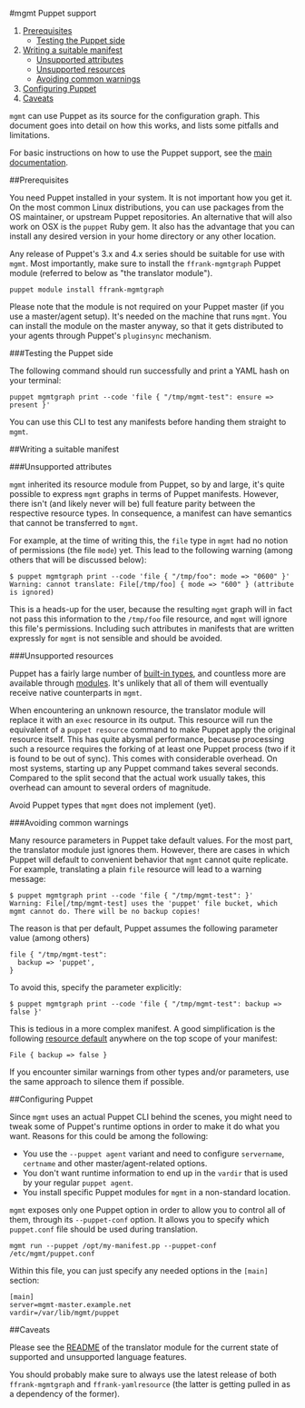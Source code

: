 #mgmt Puppet support

1. [Prerequisites](#prerequisites)
    * [Testing the Puppet side](#testing-the-puppet-side)
2. [Writing a suitable manifest](#writing-a-suitable-manifest)
    * [Unsupported attributes](#unsupported-attributes)
    * [Unsupported resources](#unsupported-resources)
    * [Avoiding common warnings](#avoiding-common-warnings)
3. [Configuring Puppet](#configuring-puppet)
4. [Caveats](#caveats)

`mgmt` can use Puppet as its source for the configuration graph.
This document goes into detail on how this works, and lists
some pitfalls and limitations.

For basic instructions on how to use the Puppet support, see
the [main documentation](documentation.md#puppet-support).

##Prerequisites

You need Puppet installed in your system. It is not important how you
get it. On the most common Linux distributions, you can use packages
from the OS maintainer, or upstream Puppet repositories. An alternative
that will also work on OSX is the `puppet` Ruby gem. It also has the
advantage that you can install any desired version in your home directory
or any other location.

Any release of Puppet's 3.x and 4.x series should be suitable for use with
`mgmt`. Most importantly, make sure to install the `ffrank-mgmtgraph` Puppet
module (referred to below as "the translator module").

    puppet module install ffrank-mgmtgraph

Please note that the module is not required on your Puppet master (if you
use a master/agent setup). It's needed on the machine that runs `mgmt`.
You can install the module on the master anyway, so that it gets distributed
to your agents through Puppet's `pluginsync` mechanism.

###Testing the Puppet side

The following command should run successfully and print a YAML hash on your
terminal:

```puppet
puppet mgmtgraph print --code 'file { "/tmp/mgmt-test": ensure => present }'
```

You can use this CLI to test any manifests before handing them straight
to `mgmt`.

##Writing a suitable manifest

###Unsupported attributes

`mgmt` inherited its resource module from Puppet, so by and large, it's quite
possible to express `mgmt` graphs in terms of Puppet manifests. However,
there isn't (and likely never will be) full feature parity between the
respective resource types. In consequence, a manifest can have semantics that
cannot be transferred to `mgmt`.

For example, at the time of writing this, the `file` type in `mgmt` had no
notion of permissions (the file `mode`) yet. This lead to the following
warning (among others that will be discussed below):

    $ puppet mgmtgraph print --code 'file { "/tmp/foo": mode => "0600" }'
    Warning: cannot translate: File[/tmp/foo] { mode => "600" } (attribute is ignored)

This is a heads-up for the user, because the resulting `mgmt` graph will
in fact not pass this information to the `/tmp/foo` file resource, and
`mgmt` will ignore this file's permissions. Including such attributes in
manifests that are written expressly for `mgmt` is not sensible and should
be avoided.

###Unsupported resources

Puppet has a fairly large number of
[built-in types](https://docs.puppet.com/puppet/latest/reference/type.html),
and countless more are available through
[modules](https://forge.puppet.com/). It's unlikely that all of them will
eventually receive native counterparts in `mgmt`.

When encountering an unknown resource, the translator module will replace
it with an `exec` resource in its output. This resource will run the equivalent
of a `puppet resource` command to make Puppet apply the original resource
itself. This has quite abysmal performance, because processing such a
resource requires the forking of at least one Puppet process (two if it
is found to be out of sync). This comes with considerable overhead.
On most systems, starting up any Puppet command takes several seconds.
Compared to the split second that the actual work usually takes,
this overhead can amount to several orders of magnitude.

Avoid Puppet types that `mgmt` does not implement (yet).

###Avoiding common warnings

Many resource parameters in Puppet take default values. For the most part,
the translator module just ignores them. However, there are cases in which
Puppet will default to convenient behavior that `mgmt` cannot quite replicate.
For example, translating a plain `file` resource will lead to a warning message:

    $ puppet mgmtgraph print --code 'file { "/tmp/mgmt-test": }'
    Warning: File[/tmp/mgmt-test] uses the 'puppet' file bucket, which mgmt cannot do. There will be no backup copies!

The reason is that per default, Puppet assumes the following parameter value
(among others)

```puppet
file { "/tmp/mgmt-test":
  backup => 'puppet',
}
```

To avoid this, specify the parameter explicitly:

    $ puppet mgmtgraph print --code 'file { "/tmp/mgmt-test": backup => false }'

This is tedious in a more complex manifest. A good simplification is the
following [resource default](https://docs.puppet.com/puppet/latest/reference/lang_defaults.html)
anywhere on the top scope of your manifest:

```puppet
File { backup => false }
```

If you encounter similar warnings from other types and/or parameters,
use the same approach to silence them if possible.

##Configuring Puppet

Since `mgmt` uses an actual Puppet CLI behind the scenes, you might
need to tweak some of Puppet's runtime options in order to make it
do what you want. Reasons for this could be among the following:

* You use the `--puppet agent` variant and need to configure
`servername`, `certname` and other master/agent-related options.
* You don't want runtime information to end up in the `vardir`
that is used by your regular `puppet agent`.
* You install specific Puppet modules for `mgmt` in a non-standard
location.

`mgmt` exposes only one Puppet option in order to allow you to
control all of them, through its `--puppet-conf` option. It allows
you to specify which `puppet.conf` file should be used during
translation.

    mgmt run --puppet /opt/my-manifest.pp --puppet-conf /etc/mgmt/puppet.conf

Within this file, you can just specify any needed options in the
`[main]` section:

    [main]
    server=mgmt-master.example.net
    vardir=/var/lib/mgmt/puppet

##Caveats

Please see the [README](https://github.com/ffrank/puppet-mgmtgraph/blob/master/README.md)
of the translator module for the current state of supported and unsupported
language features.

You should probably make sure to always use the latest release of
both `ffrank-mgmtgraph` and `ffrank-yamlresource` (the latter is
getting pulled in as a dependency of the former).
